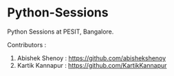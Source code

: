 Python-Sessions
===============

Python Sessions at PESIT, Bangalore.

Contributors :
1. Abishek Shenoy : https://github.com/abishekshenoy
2. Kartik Kannapur : https://github.com/KartikKannapur
